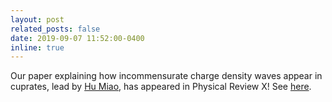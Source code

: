 ```yaml
---
layout: post
related_posts: false
date: 2019-09-07 11:52:00-0400
inline: true
---
```


Our paper explaining how incommensurate charge density waves appear in cuprates, lead by [Hu Miao](/people/hu_miao/), has appeared in Physical Review X! See [here](/publications/#miao2019formation).
